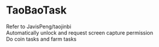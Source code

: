 # TaoBaoTask  
Refer to JavisPeng/taojinbi  
Automatically unlock and request screen capture permission  
Do coin tasks and farm tasks
